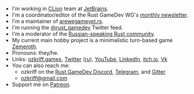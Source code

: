 <!-- markdownlint-disable first-line-heading -->

- I'm working in [CLion] team at [JetBrains].
- I'm a coordinator/editor of the Rust GameDev WG's [monthly newsletter].
- I'm a maintainer of [arewegameyet.rs].
- I'm running the [@rust_gamedev] Twitter feed.
- I'm a moderator of the [Russian-speaking Rust community].
- My current main hobby project is a minimalistic turn-based game [Zemeroth].
- Pronouns: they/he.
- Links:
  [ozkriff.games](https://ozkriff.games),
  [Twitter](https://twitter.com/ozkriff) ([ru](https://twitter.com/ozkriff_ru)),
  [YouTube](https://youtube.com/c/andreylesnikov/videos),
  [LinkedIn](https://linkedin.com/in/ozkriff),
  [itch.io](https://ozkriff.itch.io),
  [Vk](https://vk.com/ozkriff)
- You can also reach me:
  - ozkriff on the [Rust GameDev Discord](https://discord.gg/yNtPTb2),
    [Telegram](https://t.me/ozkriff),
    and [Gitter](https://gitter.im/ozkriff)
  - ozkriff@gmail.com
- Support me on [Patreon](https://patreon.com/ozkriff).

[CLion]: https://www.jetbrains.com/clion/
[JetBrains]: https://jetbrains.com
[Zemeroth]: https://github.com/ozkriff/zemeroth
[Russian-speaking Rust community]: https://rust-lang.ru
[@rust_gamedev]: https://twitter.com/rust_gamedev
[arewegameyet.rs]: https://arewegameyet.rs
[monthly newsletter]: https://rust-gamedev.github.io
